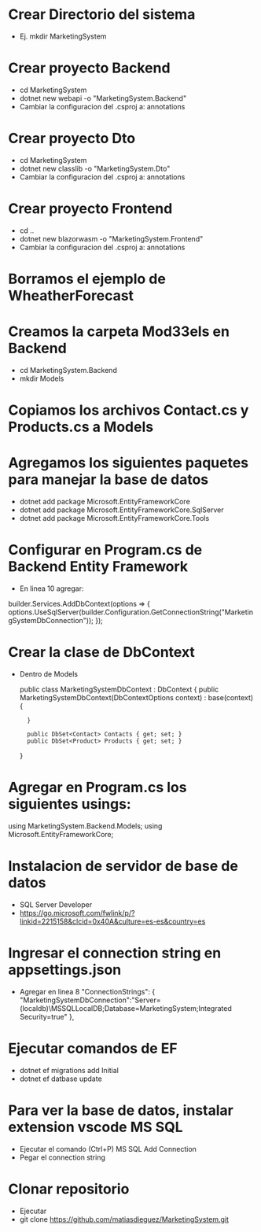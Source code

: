 # Crear Directorio del sistema
- Ej.
mkdir MarketingSystem

# Crear proyecto Backend
- cd MarketingSystem
- dotnet new webapi -o "MarketingSystem.Backend"
- Cambiar la configuracion del .csproj a:
    <Nullable>annotations</Nullable>

# Crear proyecto Dto
- cd MarketingSystem
- dotnet new classlib -o "MarketingSystem.Dto"
- Cambiar la configuracion del .csproj a:
    <Nullable>annotations</Nullable>

# Crear proyecto Frontend
- cd ..
- dotnet new blazorwasm -o "MarketingSystem.Frontend"
- Cambiar la configuracion del .csproj a:
    <Nullable>annotations</Nullable>

# Borramos el ejemplo de WheatherForecast

# Creamos la carpeta Mod33els en Backend
- cd MarketingSystem.Backend
- mkdir Models

# Copiamos los archivos Contact.cs y Products.cs a Models

# Agregamos los siguientes paquetes para manejar la base de datos
- dotnet add package Microsoft.EntityFrameworkCore
- dotnet add package Microsoft.EntityFrameworkCore.SqlServer
- dotnet add package Microsoft.EntityFrameworkCore.Tools

# Configurar en Program.cs de Backend Entity Framework

- En linea 10 agregar:

builder.Services.AddDbContext<MarketingSystemDbContext>(options =>
{
    options.UseSqlServer(builder.Configuration.GetConnectionString("MarketingSystemDbConnection"));
});

# Crear la clase de DbContext
- Dentro de Models

    public class MarketingSystemDbContext : DbContext
    {
        public MarketingSystemDbContext(DbContextOptions<MarketingSystemDbContext> context) : base(context)
        {

        }

        public DbSet<Contact> Contacts { get; set; }
        public DbSet<Product> Products { get; set; }
 
    }

# Agregar en Program.cs los siguientes usings:
using MarketingSystem.Backend.Models;
using Microsoft.EntityFrameworkCore;

# Instalacion de servidor de base de datos
- SQL Server Developer
- https://go.microsoft.com/fwlink/p/?linkid=2215158&clcid=0x40A&culture=es-es&country=es


# Ingresar el connection string en appsettings.json
- Agregar en linea 8
  "ConnectionStrings": {
    "MarketingSystemDbConnection":"Server=(localdb)\\MSSQLLocalDB;Database=MarketingSystem;Integrated Security=true"
  },

# Ejecutar comandos de EF
- dotnet ef migrations add Initial
- dotnet ef datbase update

# Para ver la base de datos, instalar extension vscode MS SQL
- Ejecutar el comando (Ctrl+P) MS SQL Add Connection
- Pegar el connection string
  
# Clonar repositorio
- Ejecutar
- git clone https://github.com/matiasdieguez/MarketingSystem.git

